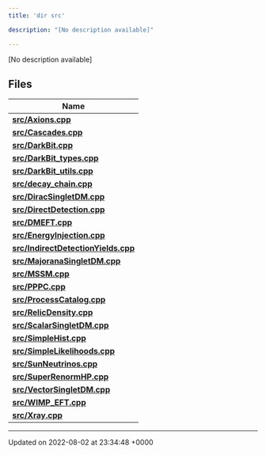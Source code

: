 ```yaml
---
title: 'dir src'

description: "[No description available]"

---
```







[No description available]

## Files

| Name           |
| -------------- |
| **[src/Axions.cpp](/documentation/code/gambit_sphinx/files/axions_8cpp/#file-axions.cpp)**  |
| **[src/Cascades.cpp](/documentation/code/gambit_sphinx/files/cascades_8cpp/#file-cascades.cpp)**  |
| **[src/DarkBit.cpp](/documentation/code/gambit_sphinx/files/darkbit_8cpp/#file-darkbit.cpp)**  |
| **[src/DarkBit_types.cpp](/documentation/code/gambit_sphinx/files/darkbit__types_8cpp/#file-darkbit-types.cpp)**  |
| **[src/DarkBit_utils.cpp](/documentation/code/gambit_sphinx/files/darkbit__utils_8cpp/#file-darkbit-utils.cpp)**  |
| **[src/decay_chain.cpp](/documentation/code/gambit_sphinx/files/decay__chain_8cpp/#file-decay-chain.cpp)**  |
| **[src/DiracSingletDM.cpp](/documentation/code/gambit_sphinx/files/diracsingletdm_8cpp/#file-diracsingletdm.cpp)**  |
| **[src/DirectDetection.cpp](/documentation/code/gambit_sphinx/files/directdetection_8cpp/#file-directdetection.cpp)**  |
| **[src/DMEFT.cpp](/documentation/code/gambit_sphinx/files/dmeft_8cpp/#file-dmeft.cpp)**  |
| **[src/EnergyInjection.cpp](/documentation/code/gambit_sphinx/files/energyinjection_8cpp/#file-energyinjection.cpp)**  |
| **[src/IndirectDetectionYields.cpp](/documentation/code/gambit_sphinx/files/indirectdetectionyields_8cpp/#file-indirectdetectionyields.cpp)**  |
| **[src/MajoranaSingletDM.cpp](/documentation/code/gambit_sphinx/files/majoranasingletdm_8cpp/#file-majoranasingletdm.cpp)**  |
| **[src/MSSM.cpp](/documentation/code/gambit_sphinx/files/mssm_8cpp/#file-mssm.cpp)**  |
| **[src/PPPC.cpp](/documentation/code/gambit_sphinx/files/pppc_8cpp/#file-pppc.cpp)**  |
| **[src/ProcessCatalog.cpp](/documentation/code/gambit_sphinx/files/processcatalog_8cpp/#file-processcatalog.cpp)**  |
| **[src/RelicDensity.cpp](/documentation/code/gambit_sphinx/files/relicdensity_8cpp/#file-relicdensity.cpp)**  |
| **[src/ScalarSingletDM.cpp](/documentation/code/gambit_sphinx/files/scalarsingletdm_8cpp/#file-scalarsingletdm.cpp)**  |
| **[src/SimpleHist.cpp](/documentation/code/gambit_sphinx/files/simplehist_8cpp/#file-simplehist.cpp)**  |
| **[src/SimpleLikelihoods.cpp](/documentation/code/gambit_sphinx/files/simplelikelihoods_8cpp/#file-simplelikelihoods.cpp)**  |
| **[src/SunNeutrinos.cpp](/documentation/code/gambit_sphinx/files/sunneutrinos_8cpp/#file-sunneutrinos.cpp)**  |
| **[src/SuperRenormHP.cpp](/documentation/code/gambit_sphinx/files/superrenormhp_8cpp/#file-superrenormhp.cpp)**  |
| **[src/VectorSingletDM.cpp](/documentation/code/gambit_sphinx/files/vectorsingletdm_8cpp/#file-vectorsingletdm.cpp)**  |
| **[src/WIMP_EFT.cpp](/documentation/code/gambit_sphinx/files/wimp__eft_8cpp/#file-wimp-eft.cpp)**  |
| **[src/Xray.cpp](/documentation/code/gambit_sphinx/files/xray_8cpp/#file-xray.cpp)**  |






-------------------------------

Updated on 2022-08-02 at 23:34:48 +0000
